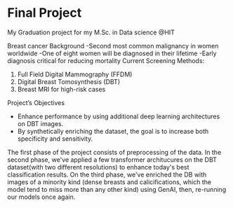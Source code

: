 # Final Project
My Graduation project for my M.Sc. in Data science @HIT

Breast cancer Background
-Second most common malignancy in women worldwide
-One of eight women will be diagnosed in their lifetime
-Early diagnosis critical for reducing mortality
Current Screening Methods:
1. Full Field Digital Mammography (FFDM)
2. Digital Breast Tomosynthesis (DBT)
3. Breast MRI for high-risk cases


Project’s Objectives
- Enhance performance by using additional deep learning architectures on DBT images.
- By synthetically enriching the dataset, the goal is to increase both specificity and sensitivity.

The first phase of the project consists of preprocessing of the data. In the second phase, we've applied a few transformer architucures on the DBT dataset(with two different resolutions) to enhance today's best classification results. On the third phase, we've enriched the DB with images of a minority kind (dense breasts and calicifications, which the model tend to miss more than any other kind) using GenAI, then, re-running our models once again.
